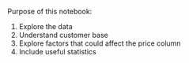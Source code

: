 Purpose of this notebook:
1. Explore the data
2. Understand customer base
3. Explore factors that could affect the price column
4. Include useful statistics